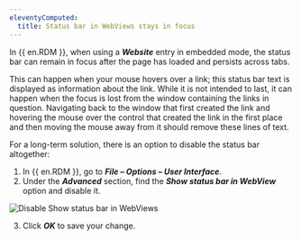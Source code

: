 ```yaml
---
eleventyComputed:
  title: Status bar in WebViews stays in focus
---
```

In {{ en.RDM }}, when using a ***Website*** entry in embedded mode, the status bar can remain in focus after the page has loaded and persists across tabs.

This can happen when your mouse hovers over a link; this status bar text is displayed as information about the link. While it is not intended to last, it can happen when the focus is lost from the window containing the links in question. Navigating back to the window that first created the link and hovering the mouse over the control that created the link in the first place and then moving the mouse away from it should remove these lines of text.

For a long-term solution, there is an option to disable the status bar altogether:
1. In {{ en.RDM }}, go to ***File – Options – User Interface***.
1. Under the ***Advanced*** section, find the ***Show status bar in WebView*** option and disable it.

![Disable Show status bar in WebViews](https://webdevolutions.azureedge.net/docs/en/kb/KB2183.png)

3. Click ***OK*** to save your change.
